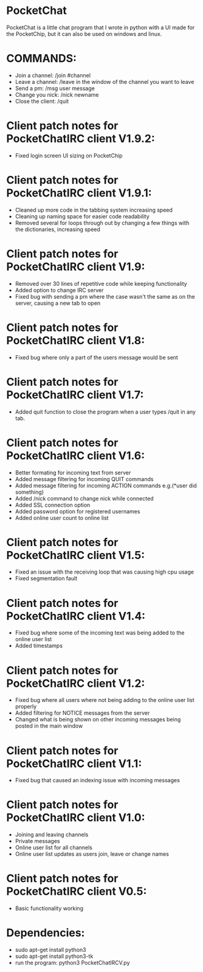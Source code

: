 # PocketChat
PocketChat is a little chat program that I wrote in python with a UI made for the PocketChip, but
it can also be used on windows and linux.

# COMMANDS:
- Join a channel: /join #channel
- Leave a channel: /leave in the window of the channel you want to leave
- Send a pm: /msg user message
- Change you nick: /nick newname
- Close the client: /quit

# Client patch notes for PocketChatIRC client V1.9.2:
- Fixed login screen UI sizing on PocketChip

# Client patch notes for PocketChatIRC client V1.9.1:
- Cleaned up more code in the tabbing system increasing speed
- Cleaning up naming space for easier code readability
- Removed several for loops through out by changing a few things with the dictionaries, increasing speed

# Client patch notes for PocketChatIRC client V1.9:
- Removed over 30 lines of repetitive code while keeping functionality
- Added option to change IRC server
- Fixed bug with sending a pm where the case wasn't the same as on the server, causing a new tab to open

# Client patch notes for PocketChatIRC client V1.8:
- Fixed bug where only a part of the users message would be sent

# Client patch notes for PocketChatIRC client V1.7:
- Added quit function to close the program when a user types /quit in any tab.

# Client patch notes for PocketChatIRC client V1.6:
- Better formating for incoming text from server
- Added message filtering for incoming QUIT commands
- Added message filtering for incoming ACTION commands e.g.(*user did something)
- Added /nick command to change nick while connected
- Added SSL connection option
- Added password option for registered usernames
- Added online user count to online list

# Client patch notes for PocketChatIRC client V1.5:
- Fixed an issue with the receiving loop that was causing high cpu usage
- Fixed segmentation fault

# Client patch notes for PocketChatIRC client V1.4:
- Fixed bug where some of the incoming text was being added to the online user list
- Added timestamps

# Client patch notes for PocketChatIRC client V1.2:
- Fixed bug where all users where not being adding to the online user list properly
- Added filtering for NOTICE messages from the server
- Changed what is being shown on other incoming messages being posted in the main window

# Client patch notes for PocketChatIRC client V1.1:
- Fixed bug that caused an indexing issue with incoming messages

# Client patch notes for PocketChatIRC client V1.0:
- Joining and leaving channels
- Private messages
- Online user list for all channels
- Online user list updates as users join, leave or change names

# Client patch notes for PocketChatIRC client V0.5:
- Basic functionality working

# Dependencies:

- sudo apt-get install python3
- sudo apt-get install python3-tk
- run the program: 
  python3 PocketChatIRCV.py
